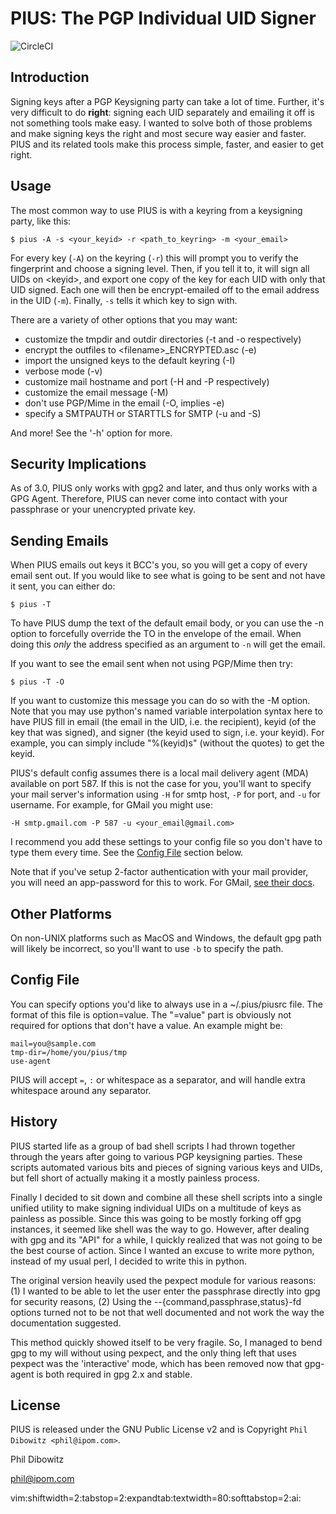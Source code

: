 # PIUS: The PGP Individual UID Signer

![CircleCI](https://circleci.com/gh/jaymzh/pius.svg?style=svg)

## Introduction

Signing keys after a PGP Keysigning party can take a lot of time. Further,
it's very difficult to do **right**: signing each UID separately and emailing it
off is not something tools make easy. I wanted to solve both of those problems
and make signing keys the right and most secure way easier and faster. PIUS and
its related tools make this process simple, faster, and easier to get right.

## Usage

The most common way to use PIUS is with a keyring from a keysigning party, like
this:

```
$ pius -A -s <your_keyid> -r <path_to_keyring> -m <your_email>
```

For every key (`-A`) on the keyring (`-r`) this will prompt you to verify the
fingerprint and choose a signing level. Then, if you tell it to, it will sign
all UIDs on &lt;keyid&gt;, and export one copy of the key for each UID with
only that UID signed. Each one will then be encrypt-emailed off to the email
address in the UID (`-m`). Finally, `-s` tells it which key to sign with.

There are a variety of other options that you may want:
* customize the tmpdir and outdir directories (-t and -o respectively)
* encrypt the outfiles to &lt;filename&gt;_ENCRYPTED.asc (-e)
* import the unsigned keys to the default keyring (-I)
* verbose mode (-v)
* customize mail hostname and port (-H and -P respectively)
* customize the email message (-M)
* don't use PGP/Mime in the email (-O, implies -e)
* specify a SMTPAUTH or STARTTLS for SMTP (-u and -S)

And more! See the '-h' option for more.


## Security Implications

As of 3.0, PIUS only works with gpg2 and later, and thus only works
with a GPG Agent. Therefore, PIUS can never come into contact with your
passphrase or your unencrypted private key.


## Sending Emails

When PIUS emails out keys it BCC's you, so you will get a copy of every email
sent out. If you would like to see what is going to be sent and not have it
sent, you can either do:

```
$ pius -T
```

To have PIUS dump the text of the default email body, or you can use the -n
option to forcefully override the TO in the envelope of the email. When doing
this *only* the address specified as an argument to `-n` will get the email.

If you want to see the email sent when not using PGP/Mime then try:

```
$ pius -T -O
```

If you want to customize this message you can do so with the -M option. Note
that you may use python's named variable interpolation syntax here to have PIUS
fill in email (the email in the UID, i.e. the recipient), keyid (of the key that
was signed), and signer (the keyid used to sign, i.e. your keyid). For example,
you can simply include "%(keyid)s" (without the quotes) to get the keyid.

PIUS's default config assumes there is a local mail delivery agent (MDA)
available on port 587. If this is not the case for you, you'll want to specify
your mail server's information using `-H` for smtp host, `-P` for port, and `-u`
for username. For example, for GMail you might use:

```
-H smtp.gmail.com -P 587 -u <your_email@gmail.com>
```

I recommend you add these settings to your config file so you don't have to type
them every time. See the [Config File](#config-file) section below.

Note that if you've setup 2-factor authentication with your mail provider, you
will need an app-password for this to work. For GMail, [see their
docs](https://support.google.com/accounts/answer/185833?hl=en).


## Other Platforms

On non-UNIX platforms such as MacOS and Windows, the default gpg path will
likely be incorrect, so you'll want to use `-b` to specify the path.


## Config File

You can specify options you'd like to always use in a ~/.pius/piusrc file. The
format of this file is option=value. The "=value" part is obviously not required
for options that don't have a value. An example might be:

```
mail=you@sample.com
tmp-dir=/home/you/pius/tmp
use-agent
```

PIUS will accept `=`, `:` or whitespace as a separator, and will handle
extra whitespace around any separator.


## History

PIUS started life as a group of bad shell scripts I had thrown together through
the years after going to various PGP keysigning parties. These scripts
automated various bits and pieces of signing various keys and UIDs, but fell
short of actually making it a mostly painless process.

Finally I decided to sit down and combine all these shell scripts into a single
unified utility to make signing individual UIDs on a multitude of keys as
painless as possible. Since this was going to be mostly forking off gpg
instances, it seemed like shell was the way to go. However, after dealing with
gpg and its "API" for a while, I quickly realized that was not going to be the
best course of action. Since I wanted an excuse to write more python, instead
of my usual perl, I decided to write this in python.

The original version heavily used the pexpect module for various reasons: (1) I
wanted to be able to let the user enter the passphrase directly into gpg for
security reasons, (2) Using the --{command,passphrase,status}-fd options turned
not to be not that well documented and not work the way the documentation
suggested.

This method quickly showed itself to be very fragile. So, I managed to bend gpg
to my will without using pexpect, and the only thing left that uses pexpect was
the 'interactive' mode, which has been removed now that gpg-agent is both
required in gpg 2.x and stable.


## License

PIUS is released under the GNU Public License v2 and is Copyright `Phil Dibowitz
<phil@ipom.com>`.


Phil Dibowitz

phil@ipom.com

vim:shiftwidth=2:tabstop=2:expandtab:textwidth=80:softtabstop=2:ai:
